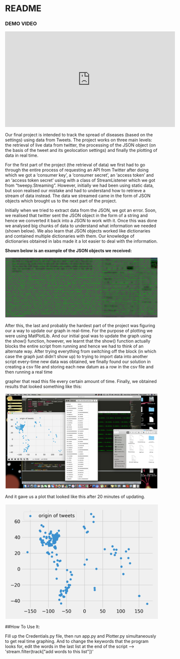 # README

### DEMO VIDEO

<iframe width="560" height="315" src="https://www.youtube.com/embed/pCvVDvYsdyk" title="YouTube video player" frameborder="0" allow="accelerometer; autoplay; clipboard-write; encrypted-media; gyroscope; picture-in-picture" allowfullscreen></iframe>

Our final project is intended to track the spread of diseases (based on the settings) using data from
Tweets. The project works on three main levels: the retrieval of live data from twitter, the
processing of the JSON object (on the basis of the tweet and its geolocation settings) and finally the
plotting of data in real time.

For the first part of the project (the retrieval of data) we first had to go through the entire process of
requesting an API from Twitter after doing which we got a ‘consumer key’, a ‘consumer secret’, an
‘access token’ and an ‘access token secret’ using with a class of StreamListener which we got from
“tweepy.Streaming”. However, initially we had been using static data, but soon realised our mistake
and had to understand how to retrieve a stream of data instead. The data we streamed came in the
form of JSON objects which brought us to the next part of the project.

Initially when we tried to
extract data from the JSON, we got an error. Soon, we realised that twitter sent the JSON object in
the form of a string and hence we converted it back into a JSON to work with it. Once this was done
we analysed big chunks of data to understand what information we needed (shown below). We also
learn that JSON objects worked like dictionaries and contained multiple dictionaries with them. Our
knowledge of dictionaries obtained in labs made it a lot easier to deal with the information.

**Shown below is an example of the JSON objects we received:**

![](Images/image.png)

After this, the last and probably the hardest part of the project was figuring our a way to update our
graph in real-time. For the purpose of plotting we were using MatPlotLib. And our initial goal was
to update the graph using the show() function, however, we learnt that the show() function actually
blocks the entire script from running and hence we had to think of an alternate way. After trying
everything from switching off the block (in which case the graph just didn’t show up) to trying to
import data into another script every-time new data was obtained, we finally found our solution in
creating a csv file and storing each new datum as a row in the csv file and then running a real time


grapher that read this file every certain amount of time. Finally, we obtained results that looked
something like this:

![](Images/project_look.png)

And it gave us a plot that looked like this after 20 minutes of updating.

![](Images/Graph.png)

##How To Use It:

Fill up the Credentials.py file, then run app.py and Plotter.py simultaneously to get real time graphing. 
And to change the keywords that the program looks for, edit the words in the last 
list at the end of the script --> 'stream.filter(track["add words to this list"])'
